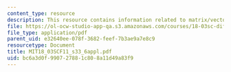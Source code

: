 ```yaml
---
content_type: resource
description: This resource contains information related to matrix/vector applet.
file: https://ol-ocw-studio-app-qa.s3.amazonaws.com/courses/18-03sc-differential-equations-fall-2011/bc6a3d0f990727881c808a11d49a83f9_MIT18_03SCF11_s33_6appl.pdf
file_type: application/pdf
parent_uid: e32640ee-078f-3682-feef-7b3ae9a7e8c9
resourcetype: Document
title: MIT18_03SCF11_s33_6appl.pdf
uid: bc6a3d0f-9907-2788-1c80-8a11d49a83f9
---
```

